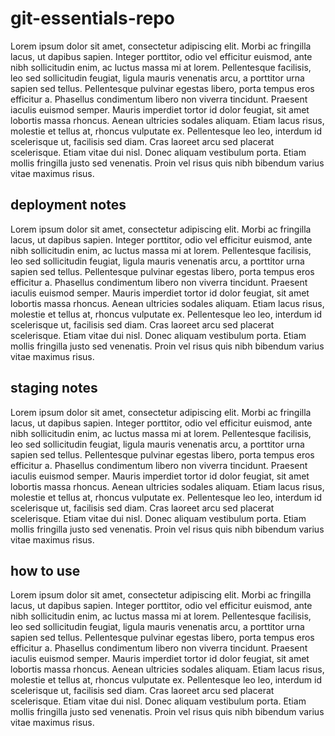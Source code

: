 # git-essentials-repo
Lorem ipsum dolor sit amet, consectetur adipiscing elit. Morbi ac fringilla lacus, ut dapibus sapien. Integer porttitor, odio vel efficitur euismod, ante nibh sollicitudin enim, ac luctus massa mi at lorem. Pellentesque facilisis, leo sed sollicitudin feugiat, ligula mauris venenatis arcu, a porttitor urna sapien sed tellus. Pellentesque pulvinar egestas libero, porta tempus eros efficitur a. Phasellus condimentum libero non viverra tincidunt. Praesent iaculis euismod semper. Mauris imperdiet tortor id dolor feugiat, sit amet lobortis massa rhoncus. Aenean ultricies sodales aliquam. Etiam lacus risus, molestie et tellus at, rhoncus vulputate ex. Pellentesque leo leo, interdum id scelerisque ut, facilisis sed diam. Cras laoreet arcu sed placerat scelerisque. Etiam vitae dui nisl. Donec aliquam vestibulum porta. Etiam mollis fringilla justo sed venenatis. Proin vel risus quis nibh bibendum varius vitae maximus risus.
## deployment notes
Lorem ipsum dolor sit amet, consectetur adipiscing elit. Morbi ac fringilla lacus, ut dapibus sapien. Integer porttitor, odio vel efficitur euismod, ante nibh sollicitudin enim, ac luctus massa mi at lorem. Pellentesque facilisis, leo sed sollicitudin feugiat, ligula mauris venenatis arcu, a porttitor urna sapien sed tellus. Pellentesque pulvinar egestas libero, porta tempus eros efficitur a. Phasellus condimentum libero non viverra tincidunt. Praesent iaculis euismod semper. Mauris imperdiet tortor id dolor feugiat, sit amet lobortis massa rhoncus. Aenean ultricies sodales aliquam. Etiam lacus risus, molestie et tellus at, rhoncus vulputate ex. Pellentesque leo leo, interdum id scelerisque ut, facilisis sed diam. Cras laoreet arcu sed placerat scelerisque. Etiam vitae dui nisl. Donec aliquam vestibulum porta. Etiam mollis fringilla justo sed venenatis. Proin vel risus quis nibh bibendum varius vitae maximus risus.
## staging notes
Lorem ipsum dolor sit amet, consectetur adipiscing elit. Morbi ac fringilla lacus, ut dapibus sapien. Integer porttitor, odio vel efficitur euismod, ante nibh sollicitudin enim, ac luctus massa mi at lorem. Pellentesque facilisis, leo sed sollicitudin feugiat, ligula mauris venenatis arcu, a porttitor urna sapien sed tellus. Pellentesque pulvinar egestas libero, porta tempus eros efficitur a. Phasellus condimentum libero non viverra tincidunt. Praesent iaculis euismod semper. Mauris imperdiet tortor id dolor feugiat, sit amet lobortis massa rhoncus. Aenean ultricies sodales aliquam. Etiam lacus risus, molestie et tellus at, rhoncus vulputate ex. Pellentesque leo leo, interdum id scelerisque ut, facilisis sed diam. Cras laoreet arcu sed placerat scelerisque. Etiam vitae dui nisl. Donec aliquam vestibulum porta. Etiam mollis fringilla justo sed venenatis. Proin vel risus quis nibh bibendum varius vitae maximus risus.
## how to use
Lorem ipsum dolor sit amet, consectetur adipiscing elit. Morbi ac fringilla lacus, ut dapibus sapien. Integer porttitor, odio vel efficitur euismod, ante nibh sollicitudin enim, ac luctus massa mi at lorem. Pellentesque facilisis, leo sed sollicitudin feugiat, ligula mauris venenatis arcu, a porttitor urna sapien sed tellus. Pellentesque pulvinar egestas libero, porta tempus eros efficitur a. Phasellus condimentum libero non viverra tincidunt. Praesent iaculis euismod semper. Mauris imperdiet tortor id dolor feugiat, sit amet lobortis massa rhoncus. Aenean ultricies sodales aliquam. Etiam lacus risus, molestie et tellus at, rhoncus vulputate ex. Pellentesque leo leo, interdum id scelerisque ut, facilisis sed diam. Cras laoreet arcu sed placerat scelerisque. Etiam vitae dui nisl. Donec aliquam vestibulum porta. Etiam mollis fringilla justo sed venenatis. Proin vel risus quis nibh bibendum varius vitae maximus risus.
